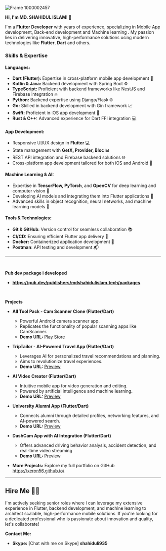 

<!--
*xeron56/xeron56* is a ✨ special ✨ repository because its `README.md` (this file) appears on your GitHub profile.

Here are some ideas to get you started:

- 🔭 I’m currently working on ...
- 🌱 I’m currently learning ...
- 👯 I’m looking to collaborate on ...
- 🤔 I’m looking for help with ...
- 💬 Ask me about ...
- 📫 How to reach me: ...
- 😄 Pronouns: ...
- ⚡ Fun fact: ...
I'm seeking a Senior role where I can leverage my expertise to architect scalable mobile solutions. 
![Untitled design](https://github.com/xeron56/xeron56/assets/11449967/d8c24d62-9fe9-4d9e-9281-4ada6c1120b2)
-->

![Frame 1000002457](https://github.com/xeron56/xeron56/assets/11449967/9d67fc6c-204b-4357-a4d8-37a170ed229c)





**Hi, I'm MD. SHAHIDUL ISLAM! 👋**

I'm a **Flutter Developer** with  years of experience, specializing in Mobile App development, Back-end development and Machine learning . My passion lies in delivering innovative, high-performance solutions using modern technologies like **Flutter**, **Dart** and others.

### **Skills & Expertise**

#### **Languages:**
- **Dart (Flutter):** Expertise in cross-platform mobile app development 🚀
- **Kotlin & Java:** Backend development with Spring Boot ⚙️
- **TypeScript:** Proficient with backend frameworks like NestJS and Firebase integration 🔥
- **Python:** Backend expertise using Django/Flask 🌐
- **Go:** Skilled in backend development with Gin framework 📈
- **Swift:** Proficient in iOS app development 📱
- **Rust & C++:** Advanced experience for Dart FFI integration 💻

#### **App Development:**
- Responsive UI/UX design in **Flutter** 💻
- State management with **GetX, Provider, Bloc** 📊
- REST API integration and Firebase backend solutions 🌐
- Cross-platform app development tailored for both iOS and Android 📲

#### **Machine Learning & AI:**
- Expertise in **TensorFlow, PyTorch**, and **OpenCV** for deep learning and computer vision 🧠
- Developing AI models and integrating them into Flutter applications 🤖
- Advanced skills in object recognition, neural networks, and machine learning models 🧪

#### **Tools & Technologies:**
- **Git & GitHub:** Version control for seamless collaboration 📚
- **CI/CD:** Ensuring efficient Flutter app delivery 🔄
- **Docker:** Containerized application development 🐳
- **Postman:** API testing and development 📬

---

      
<br>

**Pub dev package i developed**
* **https://pub.dev/publishers/mdshahidulislam.tech/packages**

<br>

**Projects**

* **All Tool Pack - Cam Scanner Clone (Flutter/Dart)**
    * Powerful Android camera scanner app.
    * Replicates the functionality of popular scanning apps like CamScanner. 
	* **Demo URL:** [Play Store](https://play.google.com/store/apps/details?id=com.cool.tools.pack.kit.box.utilitiesapp)
    

* **TripTailor - AI-Powered Travel App (Flutter/Dart)**
    * Leverages AI for personalized travel recommendations and planning.
    * Aims to revolutionize travel experiences.
    * **Demo URL:** [Preview](https://xeron56.github.io/works/aitravel)
  

* **AI Video Creator (Flutter/Dart)**
    * Intuitive mobile app for video generation and editing.
    * Powered by artificial intelligence and machine learning.
    * **Demo URL:** [Preview](https://xeron56.github.io/works/aivideo)
   

* **University Alumni App (Flutter/Dart)**
    * Connects alumni through detailed profiles, networking features, and AI-powered search.
    * **Demo URL:** [Preview](https://xeron56.github.io/works/alumni)


* **DashCam App with AI Integration (Flutter/Dart)**
    * Offers advanced driving behavior analysis, accident detection, and real-time video streaming. 
    * **Demo URL:** [Preview](https://xeron56.github.io/works/dashcam)


* **More Projects:** Explore my full portfolio on GitHub https://xeron56.github.io/  


---



## Hire Me 🚀💼

I'm actively seeking senior roles where I can leverage my extensive experience in Flutter, backend development, and machine learning to architect scalable, high-performance mobile solutions. If you're looking for a dedicated professional who is passionate about innovation and quality, let's collaborate!

**Contact Me:**

- **Skype:** [Chat with me on Skype] **shahiduli935**
  
 








